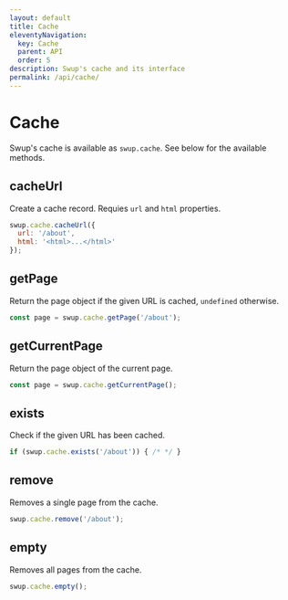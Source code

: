 ```yaml
---
layout: default
title: Cache
eleventyNavigation:
  key: Cache
  parent: API
  order: 5
description: Swup's cache and its interface
permalink: /api/cache/
---
```


# Cache

Swup's cache is available as `swup.cache`. See below for the available methods.

## cacheUrl

Create a cache record. Requies `url` and `html` properties.

```javascript
swup.cache.cacheUrl({
  url: '/about',
  html: '<html>...</html>'
});
```

## getPage

Return the page object if the given URL is cached, `undefined` otherwise.

```javascript
const page = swup.cache.getPage('/about');
```

## getCurrentPage

Return the page object of the current page.

```javascript
const page = swup.cache.getCurrentPage();
```

## exists

Check if the given URL has been cached.

```javascript
if (swup.cache.exists('/about')) { /* */ }
```

## remove

Removes a single page from the cache.

```javascript
swup.cache.remove('/about');
```

## empty

Removes all pages from the cache.

```javascript
swup.cache.empty();
```
